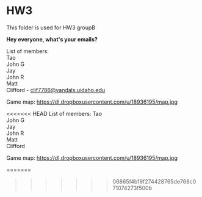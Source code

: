 HW3
===

This folder is used for HW3 groupB

<b>Hey everyone, what's your emails?</b>

List of members: </br>
Tao <br/>
John G <br/>
Jay <br/>
John R <br/>
Matt <br/>
Clifford - clif7786@vandals.uidaho.edu<br/>

Game map:
https://dl.dropboxusercontent.com/u/18936195/map.jpg

<<<<<<< HEAD
List of members:
Tao <br/>
John G <br/>
Jay <br/>
John R <br/>
Matt <br/>
Clifford <br/>

Game map:
https://dl.dropboxusercontent.com/u/18936195/map.jpg

=======
>>>>>>> 06865f4b19f274428765de768c071074273f500b
